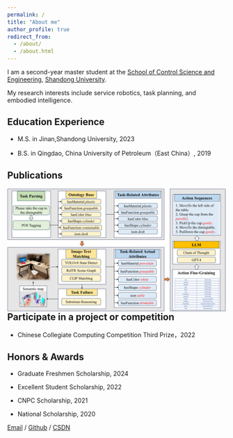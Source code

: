 ```yaml
---
permalink: /
title: "About me"
author_profile: true
redirect_from: 
  - /about/
  - /about.html
---
```


I am a second-year master student at the [School of Control Science and Engineering](https://control.sdu.edu.cn/), [Shandong University](https://www.sdu.edu.cn/?lailu=www.0dh.cn). 

My research interests include service robotics, task planning, and embodied intelligence.



Education Experience
------
* M.S. in Jinan,Shandong University, 2023

* B.S. in Qingdao, China University of Petroleum（East China）, 2019




Publications
------

<img align="right" src="images/RAL-Flowdiagram.png"/>



Participate in a project or competition
------
* Chinese Collegiate Computing Competition Third Prize，2022



Honors & Awards
------
* Graduate Freshmen Scholarship, 2024

* Excellent Student Scholarship, 2022

* CNPC Scholarship, 2021

* National Scholarship, 2020




[Email](lixd@mail.sdu.edu.cn) / [Github](https://github.com/Li-XD-Pro) / [CSDN](https://blog.csdn.net/python_plus?spm=1000.2115.3001.5343)
